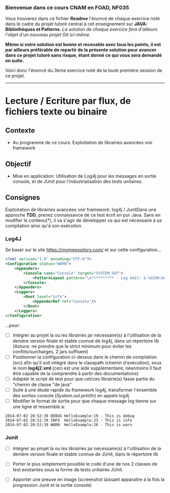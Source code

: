 ### Bienvenue dans ce cours CNAM en FOAD, NF035

Vous trouverez dans ce fichier **Readme** l'énoncé de chaque exercice noté dans le cadre du projet tutoré central à cet enseignement sur **JAVA: Bibliothèques et Patterns**.
_La solution de chaque exercice fera d'ailleurs l'objet d'un nouveau projet Git ici-même._

**Même si votre solution est bonne et recevable avec tous les points, il est par ailleurs préférable de repartir de la présente solution pour avancer dans ce projet tutoré sans risque, étant donné ce qui vous sera demandé en suite.**

Voici donc l'énoncé du 3ème exercice noté de la toute première session de ce projet.

---

# Lecture / Ecriture par flux, de fichiers texte ou binaire

## Contexte
* Au programme de ce cours: Exploitation de librairies avancées voir framework
## Objectif
* Mise en application: Utilisation de Log4j pour les messages en sortie console, et de JUnit pour l'industrialisation des tests unitaires.

## Consignes

Exploitation de librairies avancées voir framework: log4j / JunitDans une approche **TDD**, prenez connaissance de ce test écrit en pur Java. Sans en modifier le contenu(*), il va s'agir de développer ce qui est nécessaire à sa compilation ainsi qu'à son exécution.

### Log4J

Se baser sur le site https://mvnrepository.com/ et sur cette configuration...
```xml
<?xml version="1.0" encoding="UTF-8"?>
<Configuration status="WARN">
    <Appenders>
        <Console name="Console" target="SYSTEM_OUT">
            <PatternLayout pattern="\n********** - Log émit: à %d{HH:mm:ss.SSS}, de niveau %-5level, par %logger{32} - **********************\n\n%msg%n"/>
        </Console>
    </Appenders>
    <Loggers>
        <Root level="info">
            <AppenderRef ref="Console"/>
        </Root>
    </Loggers>
</Configuration>
```

...pour:

 - [ ] Intégrer au projet la ou les librairies jar nécessaire(s) à l'utilisation de la denière version finale et stable connue de log4j, dans un répertoire lib (Astuce: ne prendre que le strict minimum pour éviter les conflits/surcharges, 2 jars suffisent)
 - [ ] Positionner la configuration ci-dessus dans le chemin de compilation (src) afin qu'il soit intégré dans le classpath (chemin d'exécution), sous le nom **log4j2.xml** (ceci est une aide supplémentaire, néanmoins il faut être capable de la comprendre à partir des documentations)
 - [ ] Adapter le script de test pour que cet/ces librairie(s) fasse partie du "chemin de classe "de java"
 - [ ] Suite à une étude rapide du framework log4j, transformer l'ensemble des sorties console (*System.out.println*) en appels log4j
 - [ ] Modifier le format de sortie pour que chaque message log tienne sur une ligne et ressemble à:
```
2014-07-02 20:52:39 DEBUG HelloExample:19 - This is debug 
2014-07-02 20:52:39 INFO  HelloExample:23 - This is info 
2014-07-02 20:52:39 WARN  HelloExample:26 - This is warn 
```

### Junit

 - [ ] Intégrer au projet la ou les librairies jar nécessaire(s) à l'utilisation de la denière version finale et stable connue de JUnit, dans le répertoire lib
 - [ ] Porter le plus simplement possible le code d'une de nos 2 classes de test existantes sous la forme de tests unitaires JUnit. 
 - [ ] Apporter une preuve en image (screenshot laissant apparaitre à la fois la progression Junit et la sortie console)

